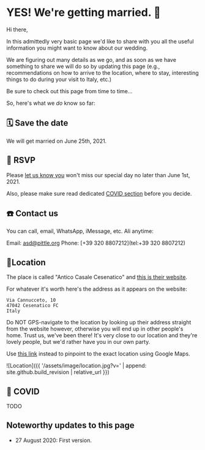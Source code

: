 # YES! We're getting married. 🎉

Hi there,

In this admittedly very basic page we'd like to share with you all the useful information you might want to know about our wedding.

We are figuring out many details as we go, and as soon as we have something to share we will do so by updating this page (e.g., recommendations on how to arrive to the location, where to stay, interesting things to do during your visit to Italy, etc.)

Be sure to check out this page from time to time…

So, here's what we _do_ know so far:


## 🗓️ Save the date

We will get married on June 25th, 2021.


## 📮 RSVP

Please [let us know you](#-contact-us) won't miss our special day no later than June 1st, 2021.

Also, please make sure read dedicated [COVID section](#-covid) before you decide.


## ☎️ Contact us

You can call, email, WhatsApp, iMessage, etc. Ali anytime:

Email: [asd@pittle.org](mailto:asd@pittle.org)
Phone: [+39 320 8807212](tel:+39 320 8807212)


## 📍Location

The place is called "Antico Casale Cesenatico" and [this is their website](http://anticocasalecesenatico.com).

For whatever it's worth here's the address as it appears on the website:

```
Via Cannucceto, 10
47042 Cesenatico FC
Italy
```

Do NOT GPS-navigate to the location by looking up their address straight from the website however, otherwise you will end up in other people's home. Trust us, we've been there! It's very close to our location and they're lovely people, but we'd rather have you in our own party.

Use [this link](https://goo.gl/maps/HDcbyhjBNG72bNDD9) instead to pinpoint to the exact location using Google Maps.

![Location]({{ '/assets/image/location.jpg?v=' | append: site.github.build_revision | relative_url }})


## 🦠 COVID

TODO


## Noteworthy updates to this page

- 27 August 2020: First version.
